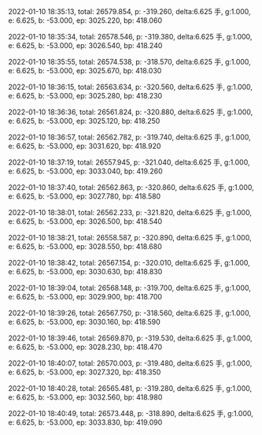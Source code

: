 2022-01-10 18:35:13, total: 26579.854, p: -319.260, delta:6.625 手, g:1.000, e: 6.625, b: -53.000, ep: 3025.220, bp: 418.060

2022-01-10 18:35:34, total: 26578.546, p: -319.380, delta:6.625 手, g:1.000, e: 6.625, b: -53.000, ep: 3026.540, bp: 418.240

2022-01-10 18:35:55, total: 26574.538, p: -318.570, delta:6.625 手, g:1.000, e: 6.625, b: -53.000, ep: 3025.670, bp: 418.030

2022-01-10 18:36:15, total: 26563.634, p: -320.560, delta:6.625 手, g:1.000, e: 6.625, b: -53.000, ep: 3025.280, bp: 418.230

2022-01-10 18:36:36, total: 26561.824, p: -320.880, delta:6.625 手, g:1.000, e: 6.625, b: -53.000, ep: 3025.120, bp: 418.250

2022-01-10 18:36:57, total: 26562.782, p: -319.740, delta:6.625 手, g:1.000, e: 6.625, b: -53.000, ep: 3031.620, bp: 418.920

2022-01-10 18:37:19, total: 26557.945, p: -321.040, delta:6.625 手, g:1.000, e: 6.625, b: -53.000, ep: 3033.040, bp: 419.260

2022-01-10 18:37:40, total: 26562.863, p: -320.860, delta:6.625 手, g:1.000, e: 6.625, b: -53.000, ep: 3027.780, bp: 418.580

2022-01-10 18:38:01, total: 26562.233, p: -321.820, delta:6.625 手, g:1.000, e: 6.625, b: -53.000, ep: 3026.500, bp: 418.540

2022-01-10 18:38:21, total: 26558.587, p: -320.890, delta:6.625 手, g:1.000, e: 6.625, b: -53.000, ep: 3028.550, bp: 418.680

2022-01-10 18:38:42, total: 26567.154, p: -320.010, delta:6.625 手, g:1.000, e: 6.625, b: -53.000, ep: 3030.630, bp: 418.830

2022-01-10 18:39:04, total: 26568.148, p: -319.700, delta:6.625 手, g:1.000, e: 6.625, b: -53.000, ep: 3029.900, bp: 418.700

2022-01-10 18:39:26, total: 26567.750, p: -318.560, delta:6.625 手, g:1.000, e: 6.625, b: -53.000, ep: 3030.160, bp: 418.590

2022-01-10 18:39:46, total: 26569.870, p: -319.530, delta:6.625 手, g:1.000, e: 6.625, b: -53.000, ep: 3028.230, bp: 418.470

2022-01-10 18:40:07, total: 26570.003, p: -319.480, delta:6.625 手, g:1.000, e: 6.625, b: -53.000, ep: 3027.320, bp: 418.350

2022-01-10 18:40:28, total: 26565.481, p: -319.280, delta:6.625 手, g:1.000, e: 6.625, b: -53.000, ep: 3032.560, bp: 418.980

2022-01-10 18:40:49, total: 26573.448, p: -318.890, delta:6.625 手, g:1.000, e: 6.625, b: -53.000, ep: 3033.830, bp: 419.090